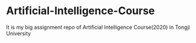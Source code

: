 # Artificial-Intelligence-Course
It is my big assignment repo of Artificial Intelligence Course(2020) in Tongji University
